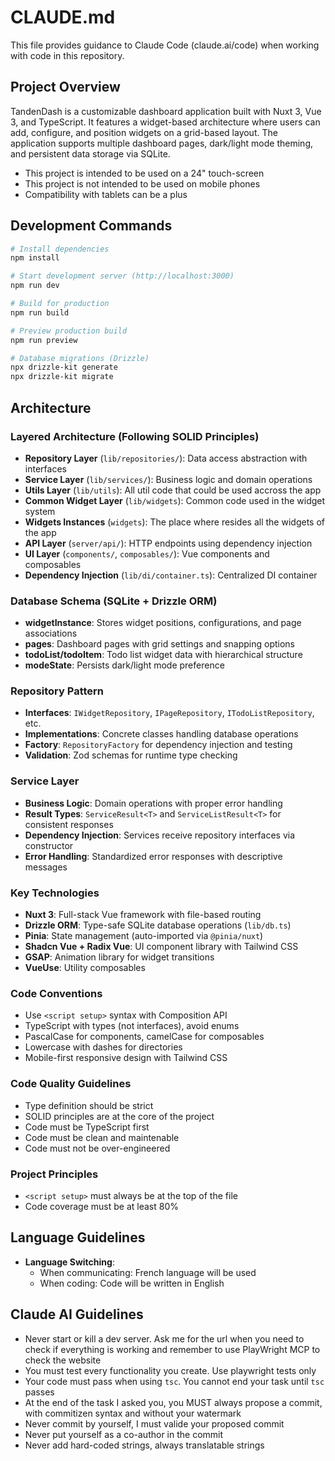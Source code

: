 # CLAUDE.md

This file provides guidance to Claude Code (claude.ai/code) when working with code in this repository.

## Project Overview

TandenDash is a customizable dashboard application built with Nuxt 3, Vue 3, and TypeScript. It features a widget-based architecture where users can add, configure, and position widgets on a grid-based layout. The application supports multiple dashboard pages, dark/light mode theming, and persistent data storage via SQLite.

- This project is intended to be used on a 24" touch-screen
- This project is not intended to be used on mobile phones
- Compatibility with tablets can be a plus 

## Development Commands

```bash
# Install dependencies
npm install

# Start development server (http://localhost:3000)
npm run dev

# Build for production
npm run build

# Preview production build
npm run preview

# Database migrations (Drizzle)
npx drizzle-kit generate
npx drizzle-kit migrate
```

## Architecture

### Layered Architecture (Following SOLID Principles)
- **Repository Layer** (`lib/repositories/`): Data access abstraction with interfaces
- **Service Layer** (`lib/services/`): Business logic and domain operations
- **Utils Layer** (`lib/utils`): All util code that could be used accross the app
- **Common Widget Layer** (`lib/widgets`): Common code used in the widget system
- **Widgets Instances** (`widgets`): The place where resides all the widgets of the app
- **API Layer** (`server/api/`): HTTP endpoints using dependency injection
- **UI Layer** (`components/`, `composables/`): Vue components and composables
- **Dependency Injection** (`lib/di/container.ts`): Centralized DI container

### Database Schema (SQLite + Drizzle ORM)
- **widgetInstance**: Stores widget positions, configurations, and page associations
- **pages**: Dashboard pages with grid settings and snapping options
- **todoList/todoItem**: Todo list widget data with hierarchical structure
- **modeState**: Persists dark/light mode preference

### Repository Pattern
- **Interfaces**: `IWidgetRepository`, `IPageRepository`, `ITodoListRepository`, etc.
- **Implementations**: Concrete classes handling database operations
- **Factory**: `RepositoryFactory` for dependency injection and testing
- **Validation**: Zod schemas for runtime type checking

### Service Layer
- **Business Logic**: Domain operations with proper error handling
- **Result Types**: `ServiceResult<T>` and `ServiceListResult<T>` for consistent responses
- **Dependency Injection**: Services receive repository interfaces via constructor
- **Error Handling**: Standardized error responses with descriptive messages

### Key Technologies
- **Nuxt 3**: Full-stack Vue framework with file-based routing
- **Drizzle ORM**: Type-safe SQLite database operations (`lib/db.ts`)
- **Pinia**: State management (auto-imported via `@pinia/nuxt`)
- **Shadcn Vue + Radix Vue**: UI component library with Tailwind CSS
- **GSAP**: Animation library for widget transitions
- **VueUse**: Utility composables

### Code Conventions
- Use `<script setup>` syntax with Composition API
- TypeScript with types (not interfaces), avoid enums
- PascalCase for components, camelCase for composables
- Lowercase with dashes for directories
- Mobile-first responsive design with Tailwind CSS

### Code Quality Guidelines
- Type definition should be strict
- SOLID principles are at the core of the project
- Code must be TypeScript first
- Code must be clean and maintenable
- Code must not be over-engineered

### Project Principles
- `<script setup>` must always be at the top of the file
- Code coverage must be at least 80%

## Language Guidelines
- **Language Switching**: 
  - When communicating: French language will be used
  - When coding: Code will be written in English

## Claude AI Guidelines
- Never start or kill a dev server. Ask me for the url when you need to check if everything is working and remember to use PlayWright MCP to check the website
- You must test every functionality you create. Use playwright tests only
- Your code must pass when using `tsc`. You cannot end your task until `tsc` passes
- At the end of the task I asked you, you MUST always propose a commit, with commitizen syntax and without your watermark
- Never commit by yourself, I must valide your proposed commit
- Never put yourself as a co-author in the commit
- Never add hard-coded strings, always translatable strings